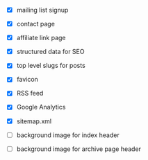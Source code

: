 - [x] mailing list signup
- [x] contact page
- [x] affiliate link page
- [x] structured data for SEO
- [x] top level slugs for posts
- [x] favicon
- [x] RSS feed
- [x] Google Analytics
- [x] sitemap.xml

- [ ] background image for index header
- [ ] background image for archive page header
